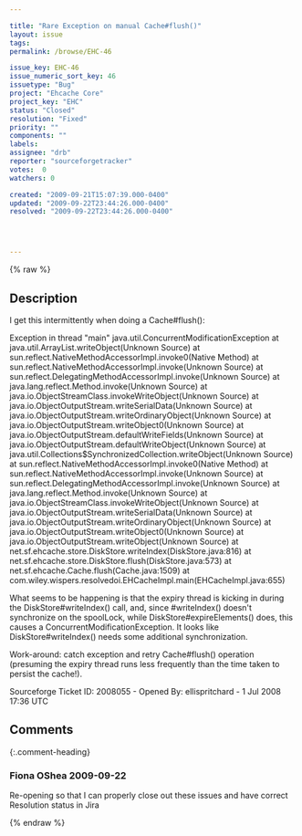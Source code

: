 ```yaml
---

title: "Rare Exception on manual Cache#flush()"
layout: issue
tags: 
permalink: /browse/EHC-46

issue_key: EHC-46
issue_numeric_sort_key: 46
issuetype: "Bug"
project: "Ehcache Core"
project_key: "EHC"
status: "Closed"
resolution: "Fixed"
priority: ""
components: ""
labels: 
assignee: "drb"
reporter: "sourceforgetracker"
votes:  0
watchers: 0

created: "2009-09-21T15:07:39.000-0400"
updated: "2009-09-22T23:44:26.000-0400"
resolved: "2009-09-22T23:44:26.000-0400"




---
```


{% raw %}

## Description

<div markdown="1" class="description">

I get this intermittently when doing a Cache#flush():

Exception in thread "main" java.util.ConcurrentModificationException
 at java.util.ArrayList.writeObject(Unknown Source)
 at sun.reflect.NativeMethodAccessorImpl.invoke0(Native Method)
 at sun.reflect.NativeMethodAccessorImpl.invoke(Unknown Source)
 at sun.reflect.DelegatingMethodAccessorImpl.invoke(Unknown Source)
 at java.lang.reflect.Method.invoke(Unknown Source)
 at java.io.ObjectStreamClass.invokeWriteObject(Unknown Source)
 at java.io.ObjectOutputStream.writeSerialData(Unknown Source)
 at java.io.ObjectOutputStream.writeOrdinaryObject(Unknown Source)
 at java.io.ObjectOutputStream.writeObject0(Unknown Source)
 at java.io.ObjectOutputStream.defaultWriteFields(Unknown Source)
 at java.io.ObjectOutputStream.defaultWriteObject(Unknown Source)
 at java.util.Collections$SynchronizedCollection.writeObject(Unknown Source)
 at sun.reflect.NativeMethodAccessorImpl.invoke0(Native Method)
 at sun.reflect.NativeMethodAccessorImpl.invoke(Unknown Source)
 at sun.reflect.DelegatingMethodAccessorImpl.invoke(Unknown Source)
 at java.lang.reflect.Method.invoke(Unknown Source)
 at java.io.ObjectStreamClass.invokeWriteObject(Unknown Source)
 at java.io.ObjectOutputStream.writeSerialData(Unknown Source)
 at java.io.ObjectOutputStream.writeOrdinaryObject(Unknown Source)
 at java.io.ObjectOutputStream.writeObject0(Unknown Source)
 at java.io.ObjectOutputStream.writeObject(Unknown Source)
 at net.sf.ehcache.store.DiskStore.writeIndex(DiskStore.java:816)
 at net.sf.ehcache.store.DiskStore.flush(DiskStore.java:573)
 at net.sf.ehcache.Cache.flush(Cache.java:1509)
 at com.wiley.wispers.resolvedoi.EHCacheImpl.main(EHCacheImpl.java:655)

What seems to be happening is that the expiry thread is kicking in during the DiskStore#writeIndex() call, and, since #writeIndex() doesn't synchronize on the spoolLock, while DiskStore#expireElements() does, this causes a ConcurrentModificationException. It looks like DiskStore#writeIndex() needs some additional synchronization.

Work-around: catch exception and retry Cache#flush() operation (presuming the expiry thread runs less frequently than the time taken to persist the cache!).

Sourceforge Ticket ID: 2008055 - Opened By: ellispritchard - 1 Jul 2008 17:36 UTC

</div>

## Comments


{:.comment-heading}
### **Fiona OShea** <span class="date">2009-09-22</span>

<div markdown="1" class="comment">

Re-opening so that I can properly close out these issues and have correct Resolution status in Jira

</div>



{% endraw %}
